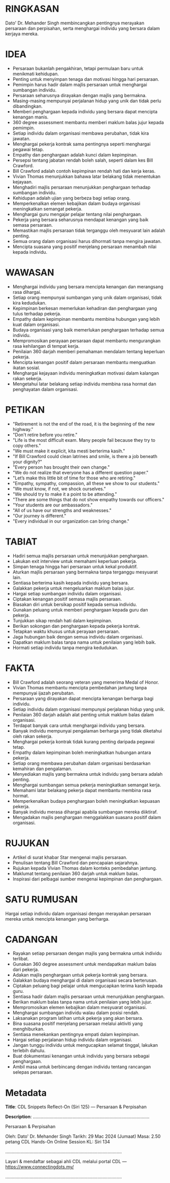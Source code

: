 # RINGKASAN
Dato' Dr. Mehander Singh membincangkan pentingnya merayakan persaraan dan perpisahan, serta menghargai individu yang bersara dalam kerjaya mereka.

# IDEA
- Persaraan bukanlah pengakhiran, tetapi permulaan baru untuk menikmati kehidupan.
- Penting untuk menyimpan tenaga dan motivasi hingga hari persaraan.
- Pemimpin harus hadir dalam majlis persaraan untuk menghargai sumbangan individu.
- Persaraan seharusnya dirayakan dengan majlis yang bermakna.
- Masing-masing mempunyai perjalanan hidup yang unik dan tidak perlu dibandingkan.
- Memberi penghargaan kepada individu yang bersara dapat mencipta kenangan manis.
- 360 degree assessment membantu memberi maklum balas jujur kepada pemimpin.
- Setiap individu dalam organisasi membawa perubahan, tidak kira jawatan.
- Menghargai pekerja kontrak sama pentingnya seperti menghargai pegawai tetap.
- Empathy dan penghargaan adalah kunci dalam kepimpinan.
- Persepsi tentang jabatan rendah boleh salah, seperti dalam kes Bill Crawford.
- Bill Crawford adalah contoh kepimpinan rendah hati dan kerja keras.
- Vivian Thomas menunjukkan bahawa latar belakang tidak menentukan kejayaan.
- Menghadiri majlis persaraan menunjukkan penghargaan terhadap sumbangan individu.
- Kehidupan adalah ujian yang berbeza bagi setiap orang.
- Memperkenalkan elemen kebajikan dalam budaya organisasi meningkatkan semangat pekerja.
- Menghargai guru mengajar pelajar tentang nilai penghargaan.
- Pekerja yang bersara seharusnya mendapat kenangan yang baik semasa persaraan.
- Memastikan majlis persaraan tidak terganggu oleh mesyuarat lain adalah penting.
- Semua orang dalam organisasi harus dihormati tanpa mengira jawatan.
- Mencipta suasana yang positif menjelang persaraan menambah nilai kepada individu.

# WAWASAN
- Menghargai individu yang bersara mencipta kenangan dan merangsang rasa dihargai.
- Setiap orang mempunyai sumbangan yang unik dalam organisasi, tidak kira kedudukan.
- Kepimpinan berkesan memerlukan kehadiran dan penghargaan yang tulus terhadap pekerja.
- Empathy dalam kepimpinan membantu membina hubungan yang lebih kuat dalam organisasi.
- Budaya organisasi yang baik memerlukan penghargaan terhadap semua individu.
- Mempromosikan perayaan persaraan dapat membantu mengurangkan rasa kehilangan di tempat kerja.
- Penilaian 360 darjah memberi pemahaman mendalam tentang keperluan pekerja.
- Mencipta kenangan positif dalam persaraan membantu menguatkan ikatan sosial.
- Menghargai kejayaan individu meningkatkan motivasi dalam kalangan rakan sekerja.
- Mengetahui latar belakang setiap individu membina rasa hormat dan penghayatan dalam organisasi.

# PETIKAN
- "Retirement is not the end of the road, it is the beginning of the new highway."
- "Don't retire before you retire."
- "Life is the most difficult exam. Many people fail because they try to copy others."
- "We must make it explicit, kita mesti berterima kasih."
- "If Bill Crawford could clean latrines and smile, is there a job beneath your dignity?"
- "Every person has brought their own change."
- "We do not realize that everyone has a different question paper."
- "Let’s make this little bit of time for those who are retiring."
- "Empathy, sympathy, compassion, all these we show to our students."
- "We must know, if not, we shock ourselves."
- "We should try to make it a point to be attending."
- "There are some things that do not show empathy towards our officers."
- "Your students are our ambassadors."
- "All of us have our strengths and weaknesses."
- "Our journey is different."
- "Every individual in our organization can bring change."

# TABIAT
- Hadiri semua majlis persaraan untuk menunjukkan penghargaan.
- Lakukan exit interview untuk memahami keperluan pekerja.
- Simpan tenaga hingga hari persaraan untuk kekal produktif.
- Aturkan majlis persaraan yang bermakna tanpa terganggu mesyuarat lain.
- Sentiasa berterima kasih kepada individu yang bersara.
- Galakkan pekerja untuk mengeluarkan maklum balas jujur.
- Hargai setiap sumbangan individu dalam organisasi.
- Ciptakan kenangan positif semasa majlis persaraan.
- Biasakan diri untuk bersikap positif kepada semua individu.
- Gunakan peluang untuk memberi penghargaan kepada guru dan pekerja.
- Tunjukkan sikap rendah hati dalam kepimpinan.
- Berikan sokongan dan penghargaan kepada pekerja kontrak.
- Tetapkan waktu khusus untuk perayaan persaraan.
- Jaga hubungan baik dengan semua individu dalam organisasi.
- Dapatkan maklum balas tanpa nama untuk penilaian yang lebih baik.
- Hormati setiap individu tanpa mengira kedudukan.

# FAKTA
- Bill Crawford adalah seorang veteran yang menerima Medal of Honor.
- Vivian Thomas membantu mencipta pembedahan jantung tanpa mempunyai ijazah perubatan.
- Persaraan yang dirayakan dapat mencipta kenangan berharga bagi individu.
- Setiap individu dalam organisasi mempunyai perjalanan hidup yang unik.
- Penilaian 360 darjah adalah alat penting untuk maklum balas dalam organisasi.
- Terdapat banyak cara untuk menghargai individu yang bersara.
- Banyak individu mempunyai pengalaman berharga yang tidak diketahui oleh rakan sekerja.
- Menghargai pekerja kontrak tidak kurang penting daripada pegawai tetap.
- Empathy dalam kepimpinan boleh meningkatkan hubungan antara pekerja.
- Setiap orang membawa perubahan dalam organisasi berdasarkan kemahiran dan pengalaman.
- Menyediakan majlis yang bermakna untuk individu yang bersara adalah penting.
- Menghargai sumbangan semua pekerja meningkatkan semangat kerja.
- Memahami latar belakang pekerja dapat membantu membina rasa hormat.
- Memperkenalkan budaya penghargaan boleh meningkatkan kepuasan pekerja.
- Banyak individu merasa dihargai apabila sumbangan mereka diiktiraf.
- Mengadakan majlis penghargaan menggalakkan suasana positif dalam organisasi.

# RUJUKAN
- Artikel di surat khabar Star mengenai majlis persaraan.
- Penulisan tentang Bill Crawford dan pencapaian sejarahnya.
- Rujukan kepada Vivian Thomas dalam konteks pembedahan jantung.
- Maklumat tentang penilaian 360 darjah untuk maklum balas.
- Inspirasi dari pelbagai sumber mengenai kepimpinan dan penghargaan.

# SATU RUMUSAN
Hargai setiap individu dalam organisasi dengan merayakan persaraan mereka untuk mencipta kenangan yang berharga.

# CADANGAN
- Rayakan setiap persaraan dengan majlis yang bermakna untuk individu terlibat.
- Gunakan 360 degree assessment untuk mendapatkan maklum balas dari pekerja.
- Adakan majlis penghargaan untuk pekerja kontrak yang bersara.
- Galakkan budaya menghargai di dalam organisasi secara berterusan.
- Ciptakan peluang bagi pelajar untuk mengucapkan terima kasih kepada guru.
- Sentiasa hadir dalam majlis persaraan untuk menunjukkan penghargaan.
- Berikan maklum balas tanpa nama untuk penilaian yang lebih jujur.
- Mempromosikan elemen kebajikan dalam mesyuarat organisasi.
- Menghargai sumbangan individu walau dalam posisi rendah.
- Laksanakan program latihan untuk pekerja yang akan bersara.
- Bina suasana positif menjelang persaraan melalui aktiviti yang menghiburkan.
- Sentiasa menekankan pentingnya empati dalam kepimpinan.
- Hargai setiap perjalanan hidup individu dalam organisasi.
- Jangan tunggu individu untuk mengucapkan selamat tinggal, lakukan terlebih dahulu.
- Buat dokumentasi kenangan untuk individu yang bersara sebagai penghargaan.
- Ambil masa untuk berbincang dengan individu tentang rancangan selepas persaraan.

# Metadata
**Title**: CDL Snippets Reflect-On (Siri 125) — Persaraan & Perpisahan

**Description**: ...........................................................................................

Persaraan & Perpisahan

Oleh: Dato' Dr. Mehander Singh
Tarikh: 29 Mac 2024 (Jumaat)
Masa: 2.50 petang
CDL Hands-On Online Session KL: Siri 134

...........................................................................................

Layari & mendaftar sebagai ahli CDL melalui portal CDL — https://www.connectingdots.my/

...........................................................................................
